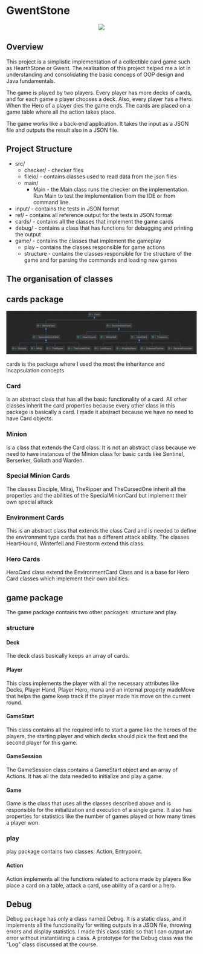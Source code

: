 

# GwentStone 


<div align="center"><img src="https://media.giphy.com/media/wZiD4vvJ1yIjKleNnK/giphy.gif" width="500px"></div>

## Overview

This project is a simplistic implementation of a collectible card game such as
HearthStone or Gwent. The realisation of this project helped me a lot in understanding
and consolidating the basic conceps of OOP design and Java fundamentals.

The game is played by two players. Every player has more decks of cards, and for each game
a player chooses a deck. Also, every player has a Hero. When the Hero of a player dies the 
game ends. The cards are placed on a game table where all the action takes place.

The game works like a back-end application. It takes the input as a JSON file and outputs the
result also in a JSON file.
## Project Structure

* src/
  * checker/ - checker files
  * fileio/ - contains classes used to read data from the json files
  * main/
    * Main - the Main class runs the checker on the implementation.
      Run Main to test the implementation from the IDE or from command line.
* input/ - contains the tests in JSON format
* ref/ - contains all reference output for the tests in JSON format
* cards/ - contains all the classes that implement the game cards
* debug/ - contains a class that has functions for debugging and printing the output
* game/ - contains the classes that implement the gameplay
  * play - contains the classes responsible for game actions
  * structure - contains the classes responsible for the structure of the game 
    and for parsing the commands and loading new games

## The organisation of classes   
## cards package

![alt text](./readme_img/Screenshot%202022-11-24%20at%2022.13.45.jpg)  

cards is the package where I used the most the inheritance and incapsulation concepts
### Card
Is an abstract class that has all the basic functionality of a card. All other classes inherit
the card properties because every other class in this package is basically a card. I made it 
abstract because we have no need to have Card objects.

### Minion
Is a class that extends the Card class. It is not an abstract class because we need to
have instances of the Minion class for basic cards like Sentinel, Berserker, Goliath and Warden.

### Special Minion Cards 
The classes Disciple, Miraj, TheRipper and TheCursedOne inherit all the properties and 
the abilities of the SpecialMinionCard but implement their own special attack
### Environment Cards 
This is an abstract class that extends the class Card and is needed to define the environment type
cards that has a different attack ability. The classes HeartHound, Winterfell and Firestorm extend
this class.
### Hero Cards
HeroCard class extend the EnvironmentCard Class and is a base for Hero Card classes which 
implement their own abilities.

## game package
The game package contains two other packages: structure and play. 
### structure
#### Deck 
The deck class basically keeps an array of cards.
#### Player
This class implements the player with all the necessary attributes like Decks, Player Hand, 
Player Hero, mana and an internal property madeMove that helps the game keep track if the 
player made his move on the current round.
#### GameStart
This class contains all the required info to start a game like the heroes of the players, 
the starting player and which decks should pick the first and the second player for this game.
#### GameSession
The GameSession class contains a GameStart object and an array of Actions. It has all the data
needed to initialize and play a game.
#### Game
Game is the class that uses all the classes described above and is responsible for the 
initialization and execution of a single game. It also has properties for statistics like
the number of games played or how many times a player won.
### play
play package contains two classes: Action, Entrypoint. 
#### Action
Action implements all the functions related to actions made by players like 
place a card on a table, attack a card, use ability of a card or a hero. 

## Debug
Debug package has only a class named Debug. It is a static class, and it implements all 
the functionality for writing outputs in a JSON file, throwing errors and display statistics.
I made this class static so that I can output an error without instantiating a class.
A prototype for the Debug class was the "Log" class discussed at the course.

